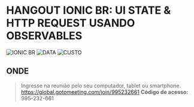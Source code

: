 # HANGOUT IONIC BR: UI STATE & HTTP REQUEST USANDO OBSERVABLES 
![IONIC BR](https://img.shields.io/badge/IONIC%20BR-%F0%9F%93%B2-blue) ![DATA](https://img.shields.io/badge/DATA-28%2F09-green)
![CUSTO](https://img.shields.io/badge/0800-GRATIS-red)

## ONDE
> Ingresse na reunião pelo seu computador, tablet ou smartphone. https://global.gotomeeting.com/join/995232661
**Código de acesso:** 995-232-661 



